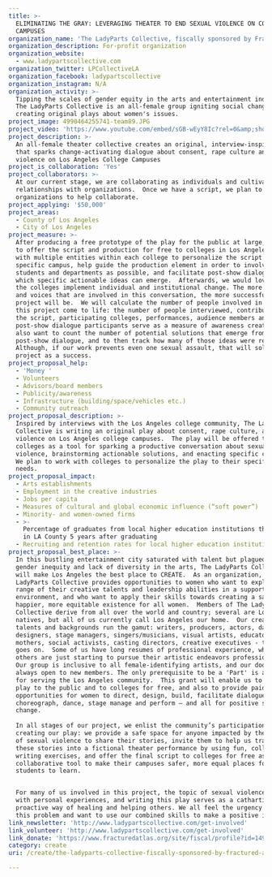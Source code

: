 ```yaml
---
title: >-
  ELIMINATING THE GRAY: LEVERAGING THEATER TO END SEXUAL VIOLENCE ON COLLEGE
  CAMPUSES
organization_name: 'The LadyParts Collective, fiscally sponsored by Fractured Atlas'
organization_description: For-profit organization
organization_website:
  - www.ladypartscollective.com
organization_twitter: LPCollectiveLA
organization_facebook: ladypartscollective
organization_instagram: N/A
organization_activity: >-
  Tipping the scales of gender equity in the arts and entertainment industry,
  The LadyParts Collective is an all-female group igniting social change by
  creating original plays about women's issues.
project_image: 4990464255741-team89.JPG
project_video: 'https://www.youtube.com/embed/sGB-wEyY8Ic?rel=0&amp;showinfo=0'
project_description: >-
  An all-female theater collective creates an original, interview-inspired play
  that sparks change-activating dialogue about consent, rape culture and sexual
  violence on Los Angeles College Campuses
project_is_collaboration: 'Yes'
project_collaborators: >-
  At our current stage, we are collaborating as individuals and cultivating
  relationships with organizations.  Once we have a script, we plan to enlist
  organizations to help collaborate.
project_applying: '$50,000'
project_areas:
  - County of Los Angeles
  - City of Los Angeles
project_measure: >-
  After producing a free prototype of the play for the public at large, we plan
  to offer the script and production for free to colleges in Los Angeles, work
  with multiple entities within each college to personalize the script to their
  specific campus, help guide the production element in order to involve as many
  students and departments as possible, and facilitate post-show dialogues from
  which specific actionable ideas can emerge.  Afterwards, we would love to help
  the colleges implement individual and institutional change. The more colleges
  and voices that are involved in this conversation, the more successful our
  project will be.  We will calculate the number of people involved in making
  this project come to life: the number of people interviewed, contributors to
  the script, participating colleges, performances, audience members and
  post-show dialogue participants serve as a measure of awareness created.  We
  also want to count the number of potential solutions that emerge from the
  post-show dialogue, and to then track how many of those ideas were realized. 
  Although, if our work prevents even one sexual assault, that will solidify our
  project as a success.
project_proposal_help:
  - 'Money '
  - Volunteers
  - Advisors/board members
  - Publicity/awareness
  - Infrastructure (building/space/vehicles etc.)
  - Community outreach
project_proposal_description: >-
  Inspired by interviews with the Los Angeles college community, The LadyParts
  Collective is writing an original play about consent, rape culture, and sexual
  violence on Los Angeles college campuses.  The play will be offered to local
  colleges as a tool for sparking a productive conversation about sexual
  violence, brainstorming actionable solutions, and enacting specific changes. 
  We plan to work with colleges to personalize the play to their specific campus
  needs.
project_proposal_impact:
  - Arts establishments
  - Employment in the creative industries
  - Jobs per capita
  - Measures of cultural and global economic influence (“soft power”)
  - Minority- and women-owned firms
  - >-
    Percentage of graduates from local higher education institutions that remain
    in LA County 5 years after graduating
  - Recruiting and retention rates for local higher education institutions
project_proposal_best_place: >-
  In this bustling entertainment city saturated with talent but plagued by
  gender inequity and lack of diversity in the arts, The LadyParts Collective
  will make Los Angeles the best place to CREATE.  As an organization, The
  LadyParts Collective provides opportunities to women who want to explore the
  range of their creative talents and leadership abilities in a supportive
  environment, and who want to apply their skills towards creating a safer,
  happier, more equitable existence for all women.  Members of The LadyParts
  Collective derive from all over the world and country; several are Los Angeles
  natives, but all of us currently call Los Angeles our home.  Our creative
  talents and backgrounds run the gamut: writers, producers, actors, dancers,
  designers, stage managers, singers/musicians, visual artists, educators,
  mothers, social activists, casting directors, creative executives - the list
  goes on.  Some of us have long resumes of professional experience, while
  others are just starting to pursue their artistic endeavors professionally. 
  Our group is inclusive to all female-identifying artists, and our doors are
  always open to new members. The only prerequisite to be a 'Part' is a passion
  for serving the Los Angeles community.  This grant will enable us to offer the
  play to the public and to colleges for free, and also to provide paid
  opportunities for women to direct, design, build, facilitate dialogues, write,
  choreograph, dance, stage manage and perform – and all for positive social
  change.
   
  In all stages of our project, we enlist the community’s participation in
  creating our play: we provide a safe space for anyone impacted by the problem
  of sexual violence to share their stories, invite them to help us transform
  these stories into a fictional theater performance by using fun, collaborative
  writing exercises, and offer the final script to colleges for free as a
  collaborative tool to make their campuses safer, more equal places for
  students to learn.   


  For many of us involved in this project, the topic of sexual violence aligns
  with personal experiences, and writing this play serves as a cathartic and
  proactive way of healing and helping others. We all feel the urgency in fixing
  this problem and want to use our combined skills to make a positive impact.
link_newsletter: 'http://www.ladypartscollective.com/get-involved'
link_volunteer: 'http://www.ladypartscollective.com/get-involved'
link_donate: 'https://www.fracturedatlas.org/site/fiscal/profile?id=14903'
category: create
uri: /create/the-ladyparts-collective-fiscally-sponsored-by-fractured-atlas

---
```

